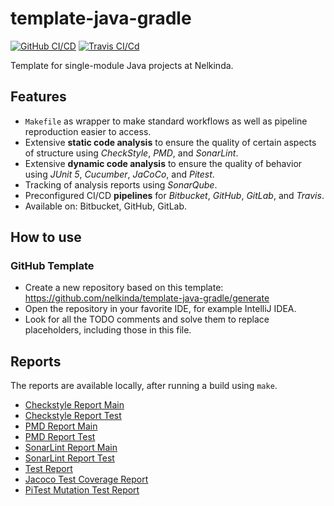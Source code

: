 # template-java-gradle <!-- TODO change title -->

<!-- TODO select and adjust badges -->
[![GitHub CI/CD](https://github.com/nelkinda/template-java-gradle/workflows/CI/CD/badge.svg)](https://github.com/nelkinda/template-java-gradle/actions)
[![Travis CI/Cd](https://travis-ci.org/nelkinda/template-java-gradle.svg)](https://travis-ci.org/nelkinda/template-java-gradle)

<!-- TODO Replace this README -->

Template for single-module Java projects at Nelkinda.

## Features
- `Makefile` as wrapper to make standard workflows as well as pipeline reproduction easier to access.
- Extensive **static code analysis** to ensure the quality of certain aspects of structure using _CheckStyle_, _PMD_, and _SonarLint_.
- Extensive **dynamic code analysis** to ensure the quality of behavior using _JUnit 5_, _Cucumber_, _JaCoCo_, and _Pitest_.
- Tracking of analysis reports using _SonarQube_.
- Preconfigured CI/CD **pipelines** for _Bitbucket_, _GitHub_, _GitLab_, and _Travis_.
- Available on: Bitbucket, GitHub, GitLab.

## How to use

### GitHub Template
- Create a new repository based on this template: https://github.com/nelkinda/template-java-gradle/generate
- Open the repository in your favorite IDE, for example IntelliJ IDEA.
- Look for all the TODO comments and solve them to replace placeholders, including those in this file.

## Reports
The reports are available locally, after running a build using `make`.

* [Checkstyle Report Main](build/reports/checkstyle/checkstyleMain/report.html)
* [Checkstyle Report Test](build/reports/checkstyle/checkstyleTest/report.html)
* [PMD Report Main](build/reports/pmd/pmdMain/report.html)
* [PMD Report Test](build/reports/pmd/pmdTest/report.html)
* [SonarLint Report Main](build/reports/sonarlint/sonarlintMain/report.html)
* [SonarLint Report Test](build/reports/sonarlint/sonarlintTest/report.html)
* [Test Report](build/reports/test/test/html/index.html)
* [Jacoco Test Coverage Report](build/reports/jacoco/test/html/index.html)
* [PiTest Mutation Test Report](build/reports/pitest/index.html)
